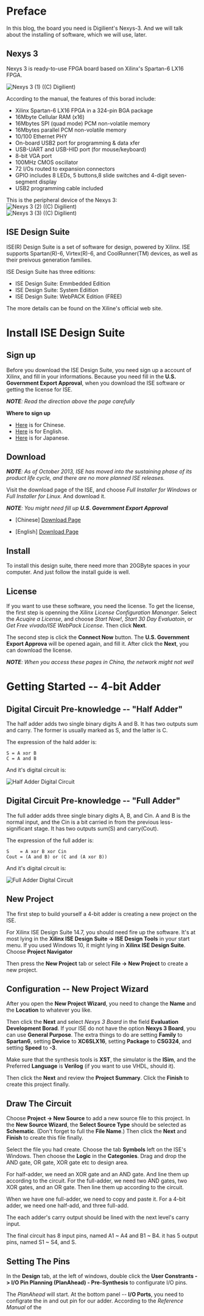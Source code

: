 # Preface

In this blog, the board you need is Digilient's Nexys-3. And we will talk about the installing of software, which we will use, later.

## Nexys 3

Nexys 3 is ready-to-use FPGA board based on Xilinx's Spartan-6 LX16 FPGA.

![Nexys 3 (1) ((C) Digilient)](/img/fgpa/nexys-3-1.jpg)

According to the manual, the features of this borad include:
* Xilinx Spartan-6 LX16 FPGA in a 324-pin BGA package
* 16Mbyte Cellular RAM (x16)
* 16Mbytes SPI (quad mode) PCM non-volatile memory
* 16Mbytes parallel PCM non-volatile memory
* 10/100 Ethernet PHY
* On-board USB2 port for programming & data xfer
* USB-UART and USB-HID port (for mouse/keyboard)
* 8-bit VGA port
* 100MHz CMOS oscillator
* 72 I/Os routed to expansion connectors
* GPIO includes 8 LEDs, 5 buttons,8 slide switches and 4-digit seven-segment display
* USB2 programming cable included

This is the peripheral device of the Nexys 3:  
  ![Nexys 3 (2) ((C) Digilient)](/img/fgpa/nexys-3-2.png)  
  ![Nexys 3 (3) ((C) Digilient)](/img/fpga/nexys-3-3.png)

## ISE Design Suite

ISE(R) Design Suite is a set of software for design, powered by Xilinx.
ISE supports Spartan(R)-6, Virtex(R)-6, and CoolRunner(TM) devices, 
as well as their preivous generation families.

ISE Design Suite has three editions:
  * ISE Design Suite: Emmbedded Edition
  * ISE Design Suite: System Ediition
  * ISE Design Suite: WebPACK Edition (FREE)

The more details can be found on the Xiline's official web site.

# Install ISE Design Suite

## Sign up

Before you download the ISE Design Suite, you need sign up a account of Xilinx,
and fill in your informations. Because you need fill in the **U.S. Government Export Approval**, when you download the ISE software or getting the license for ISE.

***NOTE**: Read the direction above the page carefully*

**Where to sign up**
* [Here](https://china.xilinx.com/registration/create-account.html) is for Chinese.
* [Here](https://www.xilinx.com/registration/create-account.html) is for English.
* [Here](https://japan.xilinx.com/registration/create-account.html) is for Japanese.

## Download

***NOTE**: As of October 2013, ISE has moved into the sustaining phase of its product life cycle, and there are no more planned ISE releases.*

Visit the download page of the ISE, and choose *Full Installer for Windows* or *Full Installer for Linux*.
And download it.

***NOTE**: You might need fill up **U.S. Government Export Approval***

* [Chinese] [Download Page](http://china.xilinx.com/support/download/index.html/content/xilinx/zh/downloadNav/design-tools.html)

* [English] [Download Page](https://www.xilinx.com/support/download/index.html/content/xilinx/en/downloadNav/design-tools.html)

## Install

To install this design suite, there need more than 20GByte spaces in your computer.
And just follow the install guide is well.

## License

If you want to use these software, you need the license. To get the license,
the first step is openning the *Xilinx License Configuration Mananger*.
Select the *Acuqire a License*, and choose *Start Now!*, *Start 30 Day Evaluatoin*, or *Get Free vivado/ISE WebPack License*. Then click **Next**.

The second step is click the **Connect Now** button. The **U.S. Government Export Approva** will be opened again, and fill it. After click the **Next**, you can download the license.

***NOTE**: When you access these pages in China, the network might not well*

# Getting Started -- 4-bit Adder

## Digital Circuit Pre-knowledge -- "Half Adder"

The half adder adds two single binary digits A and B. It has two outputs sum and carry. The former is usually marked as S, and the latter is C.

The expression of the hald adder is:

```
S = A xor B
C = A and B
```

And it's digital circuit is:

  ![Half Adder Digital Circuit](/img/fpga/half-adder-dc.jpg)

## Digital Circuit Pre-knowledge -- "Full Adder"

The full adder adds three single binary digits A, B, and Cin. 
A and B is the normal input, and the Cin is a bit carried in from the previous less-significant stage. It has two outputs sum(S) and carry(Cout).

The expression of the full adder is:

```
S    = A xor B xor Cin
Cout = (A and B) or (C and (A xor B))
```

And it's digital circuit is:

  ![Full Adder Digital Circuit](/img/fpga/full-adder-dc.jpg)


## New Project

The first step to build yourself a 4-bit adder is creating a new project on the ISE.

For Xilinx ISE Design Suite 14.7, you should need fire up the software.
It's at most lying in the **Xilinx ISE Design Suite -> ISE Design Tools** in your start menu. If you used Windows 10, it might lying in **Xilinx ISE Design Suite**.
Choose **Project Navigator**

Then press the **New Project** tab or select **File -> New Project** to create a new project.

## Configuration -- New Project Wizard

After you open the **New Project Wizard**, you need to change the **Name** and the **Location** to whatever you like.

Then click the **Next** and select *Nexys 3 Board* in the field **Evaluation Development Borad**. If your ISE do not have the option **Nexys 3 Board**, you can use **General Purpose**. The extra things to do are setting **Family** to **Spartan6**, setting **Device** to **XC6SLX16**, setting **Package** to **CSG324**, and setting **Speed** to **-3**.

Make sure that the synthesis tools is **XST**, the simulator is the **ISim**, and the Preferred **Language** is **Verilog**
(if you want to use VHDL, should it).

Then click the **Next** and review the **Project Summary**. 
Click the **Finish** to create this project finally.

## Draw The Circuit

Choose **Project -> New Source** to add a new source file to this project.
In the **New Source Wizard**, the **Select Source Type** should be selected as **Schematic**. (Don't forget to full the **File Name**.)
Then click the **Next** and **Finish** to create this file finally.

Select the file you had create.
Choose the tab **Symbols** left on the ISE's Windows.
Then choose the **Logic** in the **Categonies**.
Drag and drop the AND gate, OR gate, XOR gate etc to design area.

For half-adder, we need an XOR gate and an AND gate.
And line them up according to the circuit.
For the full-adder, we need two AND gates, two XOR gates, and an OR gate. Then line them up according to the circuit.

When we have one full-adder, we need to copy and paste it. For a 4-bit adder, we need one half-add, and three full-add.

The each adder's carry output should be lined with the next level's carry input.

The final circuit has 8 input pins, named A1 ~ A4 and B1 ~ B4.
it has 5 output pins, named S1 ~ S4, and S.

## Setting The Pins

In the **Design** tab, at the left of windows, double click the **User Constrants -> I/O Pin Planning (PlanAhead) - Pre-Synthesis**
 to configurate I/O pins.

 The *PlanAhead* will start. At the bottom panel -- **I/O Ports**,
 you need to configrate the in and out pin for our adder.
 According to the *Reference Manual* of the 